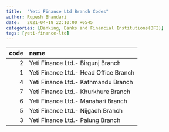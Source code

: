 ```yaml
---
title:  "Yeti Finance Ltd Branch Codes"
author: Rupesh Bhandari
date:   2021-04-18 22:10:00 +0545
categories: [Banking, Banks and Financial Institutions(BFI)]
tags: [yeti-finance-ltd]
---
```


|   code | name                                  |
|-------:|:--------------------------------------|
|      2 | Yeti Finance Ltd.- Birgunj Branch     |
|      1 | Yeti Finance Ltd.- Head Office Branch |
|      4 | Yeti Finance Ltd.- Kathmandu Branch   |
|      7 | Yeti Finance Ltd.- Khurkhure Branch   |
|      6 | Yeti Finance Ltd.- Manahari Branch    |
|      5 | Yeti Finance Ltd.- Nijgadh Branch     |
|      3 | Yeti Finance Ltd.- Palung Branch      |